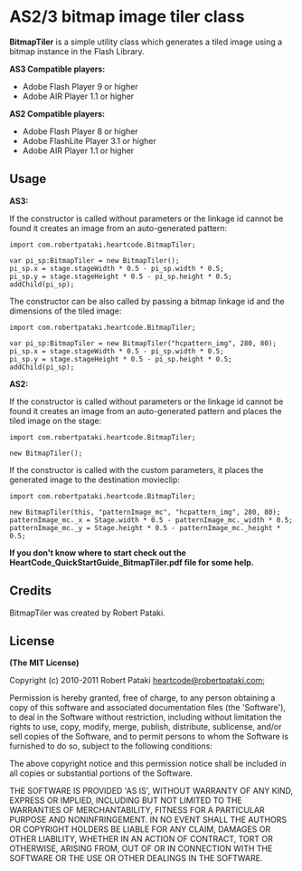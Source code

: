 # AS2/3 bitmap image tiler class

**BitmapTiler** is a simple utility class which generates a tiled image using a bitmap instance in the Flash Library.

**AS3 Compatible players:**

* Adobe Flash Player 9 or higher
* Adobe AIR Player 1.1 or higher

**AS2 Compatible players:**

* Adobe Flash Player 8 or higher
* Adobe FlashLite Player 3.1 or higher
* Adobe AIR Player 1.1 or higher

## Usage

**AS3:**

If the constructor is called without parameters or the linkage id cannot be found it creates an image from an auto-generated pattern:
	
	import com.robertpataki.heartcode.BitmapTiler;

	var pi_sp:BitmapTiler = new BitmapTiler();
	pi_sp.x = stage.stageWidth * 0.5 - pi_sp.width * 0.5;
	pi_sp.y = stage.stageHeight * 0.5 - pi_sp.height * 0.5;
	addChild(pi_sp);
	
	
The constructor can be also called by passing a bitmap linkage id and the dimensions of the tiled image:

	import com.robertpataki.heartcode.BitmapTiler;
	
	var pi_sp:BitmapTiler = new BitmapTiler("hcpattern_img", 280, 80);
	pi_sp.x = stage.stageWidth * 0.5 - pi_sp.width * 0.5;
	pi_sp.y = stage.stageHeight * 0.5 - pi_sp.height * 0.5;
	addChild(pi_sp);

**AS2:**
	
If the constructor is called without parameters or the linkage id cannot be found it creates an image from an auto-generated pattern and places the tiled image on the stage:
	
	import com.robertpataki.heartcode.BitmapTiler;

	new BitmapTiler();
	
	
If the constructor is called with the custom parameters, it places the generated image to the destination movieclip:
	
	import com.robertpataki.heartcode.BitmapTiler;
	
	new BitmapTiler(this, "patternImage_mc", "hcpattern_img", 280, 80);
	patternImage_mc._x = Stage.width * 0.5 - patternImage_mc._width * 0.5;
	patternImage_mc._y = Stage.height * 0.5 - patternImage_mc._height * 0.5;
	

**If you don't know where to start check out the HeartCode_QuickStartGuide_BitmapTiler.pdf file for some help.**
	

## Credits

BitmapTiler was created by Robert Pataki.

## License

**(The MIT License)**

Copyright (c) 2010-2011 Robert Pataki heartcode@robertpataki.com;

Permission is hereby granted, free of charge, to any person obtaining
a copy of this software and associated documentation files (the
'Software'), to deal in the Software without restriction, including
without limitation the rights to use, copy, modify, merge, publish,
distribute, sublicense, and/or sell copies of the Software, and to
permit persons to whom the Software is furnished to do so, subject to
the following conditions:

The above copyright notice and this permission notice shall be
included in all copies or substantial portions of the Software.

THE SOFTWARE IS PROVIDED 'AS IS', WITHOUT WARRANTY OF ANY KIND,
EXPRESS OR IMPLIED, INCLUDING BUT NOT LIMITED TO THE WARRANTIES OF
MERCHANTABILITY, FITNESS FOR A PARTICULAR PURPOSE AND NONINFRINGEMENT.
IN NO EVENT SHALL THE AUTHORS OR COPYRIGHT HOLDERS BE LIABLE FOR ANY
CLAIM, DAMAGES OR OTHER LIABILITY, WHETHER IN AN ACTION OF CONTRACT,
TORT OR OTHERWISE, ARISING FROM, OUT OF OR IN CONNECTION WITH THE
SOFTWARE OR THE USE OR OTHER DEALINGS IN THE SOFTWARE.